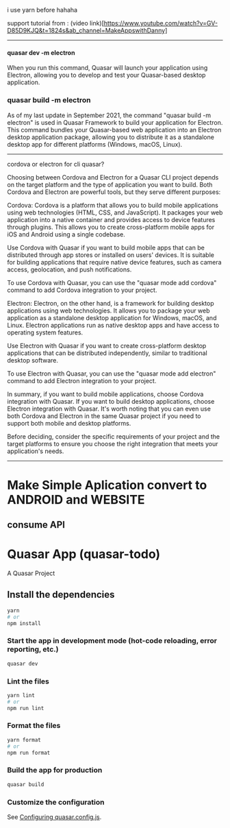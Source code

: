 i use yarn before hahaha
 
support tutorial from : (video link)[https://www.youtube.com/watch?v=GV-D85D9KJQ&t=1824s&ab_channel=MakeAppswithDanny]

-------------------------------------------------------------

#### quasar dev -m electron 

When you run this command, Quasar will launch your application using Electron, allowing you to develop and test your Quasar-based desktop application.


### quasar build -m electron

As of my last update in September 2021, the command "quasar build -m electron" is used in Quasar Framework to build your application for Electron. This command bundles your Quasar-based web application into an Electron desktop application package, allowing you to distribute it as a standalone desktop app for different platforms (Windows, macOS, Linux).

-------------------------------------------------------------

cordova or electron for cli quasar?

Choosing between Cordova and Electron for a Quasar CLI project depends on the target platform and the type of application you want to build. Both Cordova and Electron are powerful tools, but they serve different purposes:

Cordova:
Cordova is a platform that allows you to build mobile applications using web technologies (HTML, CSS, and JavaScript). It packages your web application into a native container and provides access to device features through plugins. This allows you to create cross-platform mobile apps for iOS and Android using a single codebase.

Use Cordova with Quasar if you want to build mobile apps that can be distributed through app stores or installed on users' devices. It is suitable for building applications that require native device features, such as camera access, geolocation, and push notifications.

To use Cordova with Quasar, you can use the "quasar mode add cordova" command to add Cordova integration to your project.

Electron:
Electron, on the other hand, is a framework for building desktop applications using web technologies. It allows you to package your web application as a standalone desktop application for Windows, macOS, and Linux. Electron applications run as native desktop apps and have access to operating system features.

Use Electron with Quasar if you want to create cross-platform desktop applications that can be distributed independently, similar to traditional desktop software.

To use Electron with Quasar, you can use the "quasar mode add electron" command to add Electron integration to your project.

In summary, if you want to build mobile applications, choose Cordova integration with Quasar. If you want to build desktop applications, choose Electron integration with Quasar. It's worth noting that you can even use both Cordova and Electron in the same Quasar project if you need to support both mobile and desktop platforms.

Before deciding, consider the specific requirements of your project and the target platforms to ensure you choose the right integration that meets your application's needs.

-------------------------------------------------------------

# Make Simple Aplication convert to ANDROID and WEBSITE

## consume API

# Quasar App (quasar-todo)

A Quasar Project

## Install the dependencies

```bash
yarn
# or
npm install
```

### Start the app in development mode (hot-code reloading, error reporting, etc.)

```bash
quasar dev
```

### Lint the files

```bash
yarn lint
# or
npm run lint
```

### Format the files

```bash
yarn format
# or
npm run format
```

### Build the app for production

```bash
quasar build
```

### Customize the configuration

See [Configuring quasar.config.js](https://v2.quasar.dev/quasar-cli-vite/quasar-config-js).
